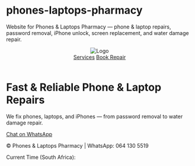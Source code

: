 # phones-laptops-pharmacy
Website for Phones &amp; Laptops Pharmacy — phone &amp; laptop repairs, password removal, iPhone unlock, screen replacement, and water damage repair.
<!DOCTYPE html>
<html lang="en">
<head>
  <meta charset="utf-8" />
  <meta name="viewport" content="width=device-width, initial-scale=1" />
  <title>Phones & Laptops Pharmacy</title>
  <link rel="stylesheet" href="style.css" />
</head>
<body>
  <header>
    <img src="assets/logo.svg" alt="Logo" />
    <nav>
      <a href="#services">Services</a>
      <a href="#order">Book Repair</a>
    </nav>
  </header>

  <main>
    <h1>Fast & Reliable Phone & Laptop Repairs</h1>
    <p>We fix phones, laptops, and iPhones — from password removal to water damage repair.</p>
    <a href="https://wa.me/27641305519?text=Hi!%20I%20need%20a%20repair">Chat on WhatsApp</a>
  </main>

  <footer>
    <p>© <span id="year"></span> Phones & Laptops Pharmacy | WhatsApp: 064 130 5519</p>
    <p>Current Time (South Africa): <span id="localTime"></span></p>
  </footer>

  <script src="script.js"></script>
</body>
</html>
